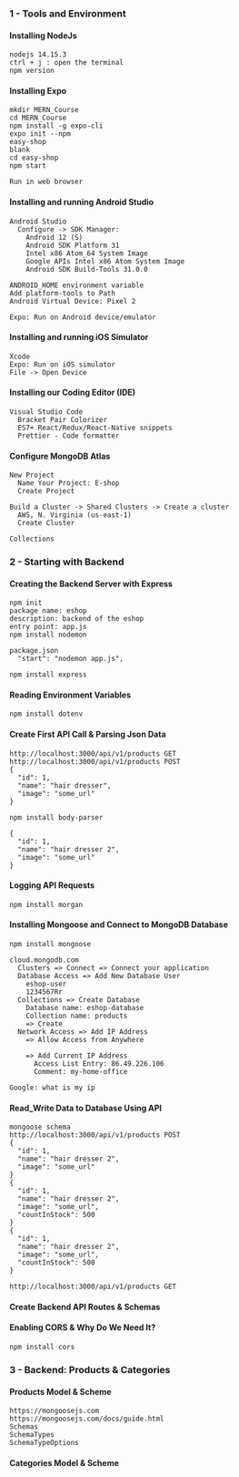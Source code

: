 ### 1 - Tools and Environment

#### Installing NodeJs
```
nodejs 14.15.3
ctrl + j : open the terminal
npm version
```

#### Installing Expo
```
mkdir MERN_Course
cd MERN_Course
npm install -g expo-cli
expo init --npm
easy-shop
blank
cd easy-shop
npm start

Run in web browser
```

#### Installing and running Android Studio
```
Android Studio
  Configure -> SDK Manager:
    Android 12 (S)
    Android SDK Platform 31
    Intel x86 Atom_64 System Image
    Google APIs Intel x86 Atom System Image
    Android SDK Build-Tools 31.0.0

ANDROID_HOME environment variable
Add platform-tools to Path
Android Virtual Device: Pixel 2

Expo: Run on Android device/emulator
```

#### Installing and running iOS Simulator
```
Xcode
Expo: Run on iOS simulator
File -> Open Device
```

#### Installing our Coding Editor (IDE)
```
Visual Studio Code
  Bracket Pair Colorizer
  ES7+ React/Redux/React-Native snippets
  Prettier - Code formatter
```

#### Configure MongoDB Atlas
```
New Project
  Name Your Project: E-shop
  Create Project

Build a Cluster -> Shared Clusters -> Create a cluster
  AWS, N. Virginia (us-east-1)
  Create Cluster

Collections
```

### 2 - Starting with Backend

#### Creating the Backend Server with Express
```
npm init
package name: eshop
description: backend of the eshop
entry point: app.js
npm install nodemon

package.json
  "start": "nodemon app.js",

npm install express
```

#### Reading Environment Variables
```
npm install dotenv
```

#### Create First API Call & Parsing Json Data
```
http://localhost:3000/api/v1/products GET
http://localhost:3000/api/v1/products POST
{
  "id": 1,
  "name": "hair dresser",
  "image": "some_url"
}

npm install body-parser

{
  "id": 1,
  "name": "hair dresser 2",
  "image": "some_url"
}
```

#### Logging API Requests
```
npm install morgan
```

#### Installing Mongoose and Connect to MongoDB Database
```
npm install mongoose

cloud.mongodb.com
  Clusters => Connect => Connect your application
  Database Access => Add New Database User
    eshop-user
    1234567Rr
  Collections => Create Database
    Database name: eshop-database
    Collection name: products
    => Create
  Network Access => Add IP Address 
    => Allow Access from Anywhere 

    => Add Current IP Address
      Access List Entry: 86.49.226.106
      Comment: my-home-office

Google: what is my ip
```

#### Read_Write Data to Database Using API
```
mongoose schema
http://localhost:3000/api/v1/products POST
{
  "id": 1,
  "name": "hair dresser 2",
  "image": "some_url"
}
{
  "id": 1,
  "name": "hair dresser 2",
  "image": "some_url",
  "countInStock": 500
}
{
  "id": 1,
  "name": "hair dresser 2",
  "image": "some_url",
  "countInStock": 500
}

http://localhost:3000/api/v1/products GET
```

#### Create Backend API Routes & Schemas

#### Enabling CORS & Why Do We Need It?
```
npm install cors
```

### 3 - Backend: Products & Categories

#### Products Model & Scheme
```
https://mongoosejs.com
https://mongoosejs.com/docs/guide.html
Schemas
SchemaTypes
SchemaTypeOptions
```

#### Categories Model & Scheme
